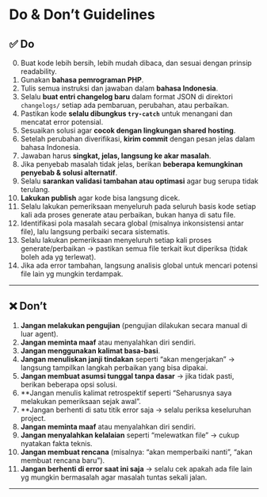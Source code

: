 # Do & Don’t Guidelines

## ✅ Do

0. Buat kode lebih bersih, lebih mudah dibaca, dan sesuai dengan prinsip readability.
1. Gunakan **bahasa pemrograman PHP**.
2. Tulis semua instruksi dan jawaban dalam **bahasa Indonesia**.
3. Selalu **buat entri changelog baru** dalam format JSON di direktori `changelogs/` setiap ada pembaruan, perubahan, atau perbaikan.
4. Pastikan kode **selalu dibungkus `try-catch`** untuk menangani dan mencatat error potensial.
5. Sesuaikan solusi agar **cocok dengan lingkungan shared hosting**.
6. Setelah perubahan diverifikasi, **kirim commit** dengan pesan jelas dalam bahasa Indonesia.
7. Jawaban harus **singkat, jelas, langsung ke akar masalah**.
8. Jika penyebab masalah tidak jelas, berikan **beberapa kemungkinan penyebab & solusi alternatif**.
9. Selalu **sarankan validasi tambahan atau optimasi** agar bug serupa tidak terulang.
10. **Lakukan publish** agar kode bisa langsung dicek.
11. Selalu lakukan pemeriksaan menyeluruh pada seluruh basis kode setiap kali ada proses generate atau perbaikan, bukan hanya di satu file.
12. Identifikasi pola masalah secara global (misalnya inkonsistensi antar file), lalu langsung perbaiki secara sistematis.
13. Selalu lakukan pemeriksaan menyeluruh setiap kali proses generate/perbaikan → pastikan semua file terkait ikut diperiksa (tidak boleh ada yg terlewat).
14. Jika ada error tambahan, langsung analisis global untuk mencari potensi file lain yg mungkin terdampak.

---

## ❌ Don’t

1. **Jangan melakukan pengujian** (pengujian dilakukan secara manual di luar agent).
2. **Jangan meminta maaf** atau menyalahkan diri sendiri.
3. **Jangan menggunakan kalimat basa-basi**.
4. **Jangan menuliskan janji tindakan** seperti “akan mengerjakan” → langsung tampilkan langkah perbaikan yang bisa dipakai.
5. **Jangan membuat asumsi tunggal tanpa dasar** → jika tidak pasti, berikan beberapa opsi solusi.
6. **Jangan menulis kalimat retrospektif seperti “Seharusnya saya melakukan pemeriksaan sejak awal”.
7. **Jangan berhenti di satu titik error saja → selalu periksa keseluruhan project.
8. **Jangan meminta maaf** atau menyalahkan diri sendiri.
9. **Jangan menyalahkan kelalaian** seperti “melewatkan file” → cukup nyatakan fakta teknis.
10. **Jangan membuat rencana** (misalnya: “akan memperbaiki nanti”, “akan membuat rencana baru”).
11. **Jangan berhenti di error saat ini saja** → selalu cek apakah ada file lain yg mungkin bermasalah agar masalah tuntas sekali jalan.

---

